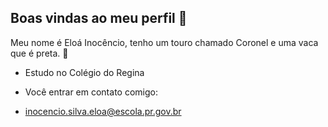 ## Boas vindas ao meu perfil 🤠


Meu nome é Eloá Inocêncio, tenho um touro chamado Coronel e uma vaca que é preta. 💋

- Estudo no Colégio do Regina


- Você entrar em contato comigo:
- inocencio.silva.eloa@escola.pr.gov.br
